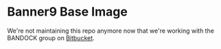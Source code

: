 Banner9 Base Image
==================

We're not maintaining this repo anymore now that we're working with the BANDOCK
group on [Bitbucket](https://bitbucket.org/account/user/edurepo/projects/BAN).
